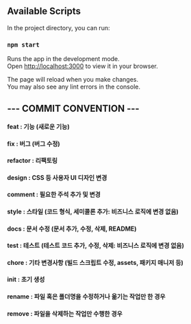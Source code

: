 
## Available Scripts

In the project directory, you can run:

### `npm start`

Runs the app in the development mode.\
Open [http://localhost:3000](http://localhost:3000) to view it in your browser.

The page will reload when you make changes.\
You may also see any lint errors in the console.

## --- COMMIT CONVENTION ---  
                                                
####   feat        : 기능 (새로운 기능)  
####   fix         : 버그 (버그 수정)  
####   refactor    : 리팩토링  
####   design      : CSS 등 사용자 UI 디자인 변경  
####   comment     : 필요한 주석 추가 및 변경  
####   style       : 스타일 (코드 형식, 세미콜론 추가: 비즈니스 로직에 변경 없음)  
####   docs        : 문서 수정 (문서 추가, 수정, 삭제, README)  
####   test        : 테스트 (테스트 코드 추가, 수정, 삭제: 비즈니스 로직에 변경 없음)  
####   chore       : 기타 변경사항 (빌드 스크립트 수정, assets, 패키지 매니저 등)  
####   init        : 초기 생성  
####   rename      : 파일 혹은 폴더명을 수정하거나 옮기는 작업만 한 경우  
####   remove      : 파일을 삭제하는 작업만 수행한 경우 




